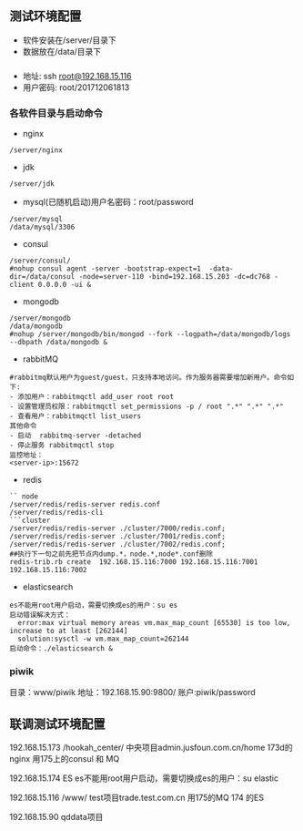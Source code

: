 ## 测试环境配置
* 软件安装在/server/目录下
* 数据放在/data/目录下
### 
* 地址: ssh root@192.168.15.116
* 用户密码: root/201712061813

### 各软件目录与启动命令
 * nginx
  ```aidl
  /server/nginx
```
  * jdk
  ```aidl
  /server/jdk
```
  * mysql(已随机启动)用户名密码：root/password
   ```aidl
   /server/mysql
   /data/mysql/3306
   
```
  * consul 
  ```aidl
  /server/consul/
  #nohup consul agent -server -bootstrap-expect=1  -data-dir=/data/consul -node=server-110 -bind=192.168.15.203 -dc=dc768 -client 0.0.0.0 -ui &
```
  * mongodb
  ```aidl
  /server/mongodb
  /data/mongodb
  #nohup /server/mongodb/bin/mongod --fork --logpath=/data/mongodb/logs --dbpath /data/mongodb &
```
  * rabbitMQ
  ```aidl
  #rabbitmq默认用户为guest/guest，只支持本地访问。作为服务器需要增加新用户。命令如下:
  - 添加用户：rabbitmqctl add_user root root
  - 设置管理员权限：rabbitmqctl set_permissions -p / root ".*" ".*" ".*"
  - 查看用户：rabbitmqctl list_users
  其他命令
  - 启动  rabbitmq-server -detached
  - 停止服务 rabbitmqctl stop
  监控地址：
  <server-ip>:15672
```
  * redis
  ```aidl
  `` node
  /server/redis/redis-server redis.conf
  /server/redis/redis-cli
  ```cluster
  /server/redis/redis-server ./cluster/7000/redis.conf;
  /server/redis/redis-server ./cluster/7001/redis.conf;
  /server/redis/redis-server ./cluster/7002/redis.conf;
  ##执行下一句之前先把节点内dump.*，node.*,node*.conf删除
  redis-trib.rb create  192.168.15.116:7000 192.168.15.116:7001 192.168.15.116:7002
```
  * elasticsearch
  ```aidl
  es不能用root用户启动，需要切换成es的用户：su es
  启动错误解决方式：
    error:max virtual memory areas vm.max_map_count [65530] is too low, increase to at least [262144]
    solution:sysctl -w vm.max_map_count=262144
  启动命令：./elasticsearch &
```
### piwik

目录：www/piwik
地址：192.168.15.90:9800/
账户:piwik/password


## 联调测试环境配置
192.168.15.173 /hookah_center/ 中央项目admin.jusfoun.com.cn/home 173d的nginx  用175上的consul 和 MQ

192.168.15.174 ES  es不能用root用户启动，需要切换成es的用户：su elastic

192.168.15.116 /www/ test项目trade.test.com.cn 用175的MQ  174 的ES

192.168.15.90 qddata项目 